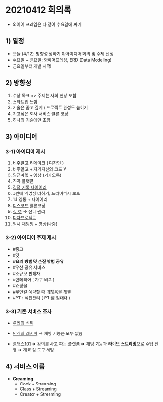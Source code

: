 # 20210412 회의록

- 와이어 프레임은 다 같이 수요일에 짜기


## 1) 일정

- 오늘 (4/12): 방향성 정하기 & 아이디어 회의 및 주제 선정
- 수요일 ~ 금요일: 와이어프레임, ERD (Data Modeling)
- 금요일부터 개발 시작!


## 2) 방향성 
1. 수상 목표 => 주제는 사회 현상 포함
2. 스타트업 느낌
3. 기술은 좁고 깊게 / 프로젝트 완성도 높이기
4. 가고싶은 회사 서비스 클론 코딩
5. 하나의 기술에만 초점


## 3) 아이디어

### 3-1) 아이디어 제시

1. [비주알고](https://visualgo.net/ko) 리메이크 ( 디자인 )
2. 비주알고 + 자기자신의 코드 V
3. 당근마켓 + 영상 (카카오톡)
4. 작곡 플랫폼 
5. [감정 기록 다이어리](https://apps.apple.com/kr/app/mooda/id1476256748)
6. 3번에 익명성 더하기, 프라이버시 보호
7. 1:1 영통 + 다이어리
8. [디스코드](https://support.discord.com/hc/ko) 클론코딩
9. [깃 캣](https://github.com/GitCatTeam/iOS) → 잔디 관리
10. [다다프로젝트](https://github.com/team5959/PROJECT_DADA)
11. 임시 채팅방 + 영상(나중)

### 3-2) 아이디어 주제 제시
- #중고
- #깃
- **#요리 방법 및 손질 방법 공유**
- #우산 공유 서비스
- #소규모 판매자
- #인테리어 ( 가구 비교 )
- #쇼핑몰
- #무언갈 예약할 때 귀찮음을 해결
- #PT : 식단관리 ( PT 쌤 일대다 )

### 3-3) 기존 서비스 조사
- [우리의 식탁](https://wtable.co.kr/store)

- [만개의 레시피](https://www.10000recipe.com/)
⇒ 채팅 기능은 모두 없음

- [클래스101](https://class101.net/search?category=5c5d5bfc74eabcfdafc3a2da&sort=likedOrder)
⇒ 강의를 사고 파는 플랫폼
⇒ 채팅 기능과 **라이브 스트리밍**으로 수업 진행
⇒ 재료 및 도구 세팅

## 4) 서비스 이름

- **Creaming** 
    - Cook + Streaming
    - Class + Streaming
    - Creator + Streaming
